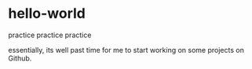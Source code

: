# hello-world
practice practice practice


essentially, its well past time for me to start working on some projects on Github.

